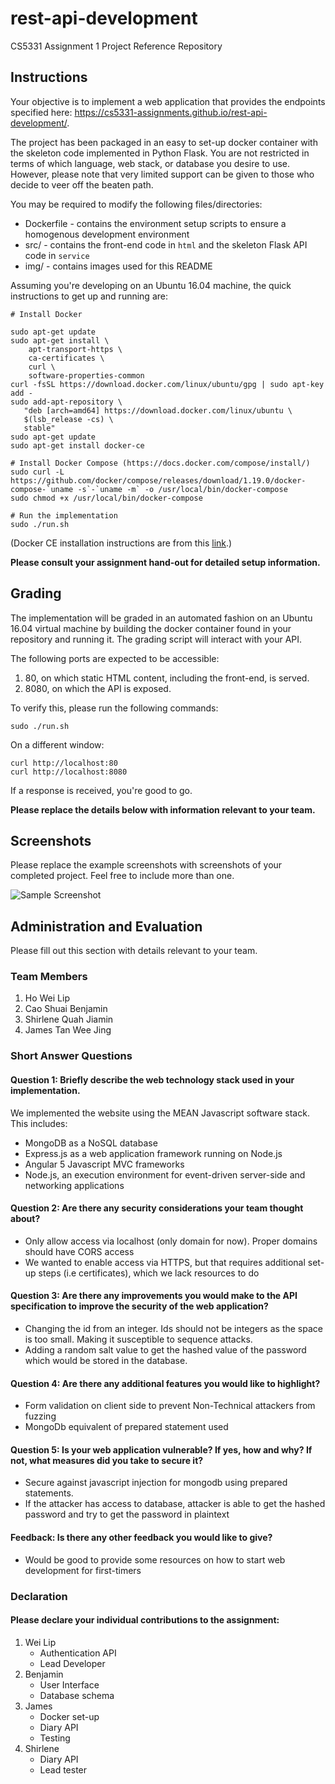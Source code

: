 # rest-api-development

CS5331 Assignment 1 Project Reference Repository

## Instructions

Your objective is to implement a web application that provides the endpoints
specified here: https://cs5331-assignments.github.io/rest-api-development/.

The project has been packaged in an easy to set-up docker container with the
skeleton code implemented in Python Flask. You are not restricted in terms of
which language, web stack, or database you desire to use. However, please note
that very limited support can be given to those who decide to veer off the
beaten path.

You may be required to modify the following files/directories:

- Dockerfile - contains the environment setup scripts to ensure a homogenous
  development environment
- src/ - contains the front-end code in `html` and the skeleton Flask API code
  in `service`
- img/ - contains images used for this README

Assuming you're developing on an Ubuntu 16.04 machine, the quick instructions
to get up and running are:

```
# Install Docker

sudo apt-get update
sudo apt-get install \
    apt-transport-https \
    ca-certificates \
    curl \
    software-properties-common
curl -fsSL https://download.docker.com/linux/ubuntu/gpg | sudo apt-key add -
sudo add-apt-repository \
   "deb [arch=amd64] https://download.docker.com/linux/ubuntu \
   $(lsb_release -cs) \
   stable"
sudo apt-get update
sudo apt-get install docker-ce

# Install Docker Compose (https://docs.docker.com/compose/install/)
sudo curl -L https://github.com/docker/compose/releases/download/1.19.0/docker-compose-`uname -s`-`uname -m` -o /usr/local/bin/docker-compose
sudo chmod +x /usr/local/bin/docker-compose

# Run the implementation
sudo ./run.sh
```

(Docker CE installation instructions are from this
[link](https://docs.docker.com/install/linux/docker-ce/ubuntu/#install-using-the-repository).)

**Please consult your assignment hand-out for detailed setup information.**

## Grading

The implementation will be graded in an automated fashion on an Ubuntu 16.04
virtual machine by building the docker container found in your repository and
running it. The grading script will interact with your API.

The following ports are expected to be accessible:

1. 80, on which static HTML content, including the front-end, is served.
2. 8080, on which the API is exposed.

To verify this, please run the following commands:

```
sudo ./run.sh
```

On a different window:

```
curl http://localhost:80
curl http://localhost:8080
```

If a response is received, you're good to go.

**Please replace the details below with information relevant to your team.**

## Screenshots

Please replace the example screenshots with screenshots of your completed
project. Feel free to include more than one.

![Sample Screenshot](./img/samplescreenshot.png)

## Administration and Evaluation

Please fill out this section with details relevant to your team.

### Team Members

1. Ho Wei Lip
2. Cao Shuai Benjamin
3. Shirlene Quah Jiamin
4. James Tan Wee Jing

### Short Answer Questions

#### Question 1: Briefly describe the web technology stack used in your implementation.

We implemented the website using the MEAN Javascript software stack. This includes:
 - MongoDB as a NoSQL database
 - Express.js as a web application framework running on Node.js
 - Angular 5 Javascript MVC frameworks
 - Node.js, an execution environment for event-driven server-side and networking applications

#### Question 2: Are there any security considerations your team thought about?

 - Only allow access via localhost (only domain for now). Proper domains should have CORS access
 - We wanted to enable access via HTTPS, but that requires additional set-up steps (i.e certificates), which we lack resources to do

#### Question 3: Are there any improvements you would make to the API specification to improve the security of the web application?

 - Changing the id from an integer. Ids should not be integers as the space is too small. Making it susceptible to sequence attacks.
 - Adding a random salt value to get the hashed value of the password which would be stored in the database.

#### Question 4: Are there any additional features you would like to highlight?

 - Form validation on client side to prevent Non-Technical attackers from fuzzing
 - MongoDb equivalent of prepared statement used

#### Question 5: Is your web application vulnerable? If yes, how and why? If not, what measures did you take to secure it?

 - Secure against javascript injection for mongodb using prepared statements.
 - If the attacker has access to database, attacker is able to get the hashed password and try to get the password in plaintext

#### Feedback: Is there any other feedback you would like to give?

 - Would be good to provide some resources on how to start web development for first-timers

### Declaration

#### Please declare your individual contributions to the assignment:

1. Wei Lip
    - Authentication API
    - Lead Developer
2. Benjamin
    - User Interface
    - Database schema
3. James
    - Docker set-up
    - Diary API
    - Testing
4. Shirlene
    - Diary API
    - Lead tester

